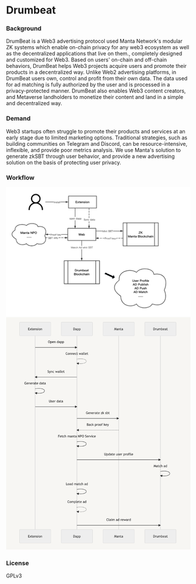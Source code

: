 # Drumbeat

### Background
DrumBeat is a Web3 advertising protocol used Manta Network's modular ZK systems which enable on-chain privacy for any web3 ecosystem as well as the decentralized applications that live on them., completely designed and customized for Web3.
Based on users' on-chain and off-chain behaviors, DrumBeat helps Web3 projects acquire users and promote their products in a decentralized way.
Unlike Web2 advertising platforms, in DrumBeat users own, control and profit from their own data. The data used for ad matching is fully authorized by the user and is processed in a privacy-protected manner.
DrumBeat also enables Web3 content creators, and Metaverse landholders to monetize their content and land in a simple and decentralized way.

### Demand
Web3 startups often struggle to promote their products and services at an early stage due to limited marketing options. Traditional strategies, such as building communities on Telegram and Discord, can be resource-intensive, inflexible, and provide poor metrics analysis. We use Manta's solution to generate zkSBT through user behavior, and provide a new advertising solution on the basis of protecting user privacy.

### Workflow
![Drumbeat Product](./docs/img/wk1.png)
![Drumbeat Product](./docs/img/wk2.png)

### License
GPLv3
